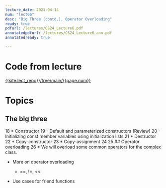 ```yaml
---
lecture_date: 2021-04-14
num: "lect06"
desc: "Big Three (contd.), Operator Overloading"
ready: true
pdfurl: /lectures/CS24_Lecture6.pdf
annotatedpdfurl: /lectures/CS24_Lecture6_ann.pdf
annotatedready: true

---
```


# Code from lecture
[{{site.lect_repo}}/tree/main/{{page.num}}]({{site.lect_repo}}/tree/main/{{page.num}})

# Topics

## The big three 
 18 * Constructor
 19     - Default and parameterized constructors (Review)
 20     - Initializing const member variables using initialization lists
 21 * Destructor
 22 * Copy-constructor
 23 * Copy-assignment
 24
 25 ## Operator overloading
 26 * We will overload some common operators for the complex class.

* More on operator overloading
	- ==, !=, << 
	
* Use cases for friend functions

